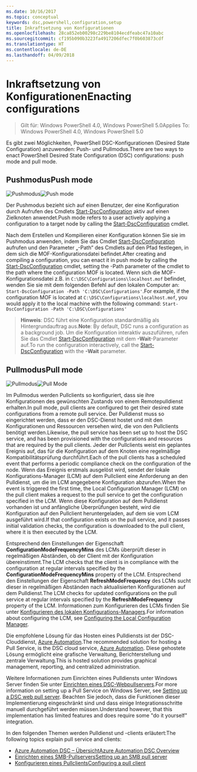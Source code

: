 ```yaml
---
ms.date: 10/16/2017
ms.topic: conceptual
keywords: dsc,powershell,configuration,setup
title: Inkraftsetzung von Konfigurationen
ms.openlocfilehash: 28ca852eb00298c229be8104ecdfeabc47a10abc
ms.sourcegitcommit: cf195b090b3223fa4917206dfec7f0b603873cdf
ms.translationtype: HT
ms.contentlocale: de-DE
ms.lasthandoff: 04/09/2018
---
```

# <a name="enacting-configurations"></a><span data-ttu-id="6c1a7-103">Inkraftsetzung von Konfigurationen</span><span class="sxs-lookup"><span data-stu-id="6c1a7-103">Enacting configurations</span></span>

><span data-ttu-id="6c1a7-104">Gilt für: Windows PowerShell 4.0, Windows PowerShell 5.0</span><span class="sxs-lookup"><span data-stu-id="6c1a7-104">Applies To: Windows PowerShell 4.0, Windows PowerShell 5.0</span></span>

<span data-ttu-id="6c1a7-105">Es gibt zwei Möglichkeiten, PowerShell DSC-Konfigurationen (Desired State Configuration) anzuwenden: Push- und Pullmodus.</span><span class="sxs-lookup"><span data-stu-id="6c1a7-105">There are two ways to enact PowerShell Desired State Configuration (DSC) configurations: push mode and pull mode.</span></span>

## <a name="push-mode"></a><span data-ttu-id="6c1a7-106">Pushmodus</span><span class="sxs-lookup"><span data-stu-id="6c1a7-106">Push mode</span></span>

<span data-ttu-id="6c1a7-107">![Pushmodus](images/pushModel.png "Funktionsweise des Pushmodus")</span><span class="sxs-lookup"><span data-stu-id="6c1a7-107">![Push mode](images/pushModel.png "How push mode works")</span></span>

<span data-ttu-id="6c1a7-108">Der Pushmodus bezieht sich auf einen Benutzer, der eine Konfiguration durch Aufrufen des Cmdlets [Start-DscConfiguration](https://technet.microsoft.com/library/dn521623.aspx) aktiv auf einen Zielknoten anwendet.</span><span class="sxs-lookup"><span data-stu-id="6c1a7-108">Push mode refers to a user actively applying a configuration to a target node by calling the [Start-DscConfiguration](https://technet.microsoft.com/library/dn521623.aspx) cmdlet.</span></span>

<span data-ttu-id="6c1a7-109">Nach dem Erstellen und Kompilieren einer Konfiguration können Sie sie im Pushmodus anwenden, indem Sie das Cmdlet [Start-DscConfiguration](https://technet.microsoft.com/library/dn521623.aspx) aufrufen und den Parameter „-Path“ des Cmdlets auf den Pfad festlegen, in dem sich die MOF-Konfigurationsdatei befindet.</span><span class="sxs-lookup"><span data-stu-id="6c1a7-109">After creating and compiling a configuration, you can enact it in push mode by calling the [Start-DscConfiguration](https://technet.microsoft.com/library/dn521623.aspx) cmdlet, setting the -Path parameter of the cmdlet to the path where the configuration MOF is located.</span></span>
<span data-ttu-id="6c1a7-110">Wenn sich die MOF-Konfigurationsdatei z.B. in `C:\DSC\Configurations\localhost.mof` befindet, wenden Sie sie mit dem folgenden Befehl auf den lokalen Computer an: `Start-DscConfiguration -Path 'C:\DSC\Configurations'`.</span><span class="sxs-lookup"><span data-stu-id="6c1a7-110">For example, if the configuration MOF is located at `C:\DSC\Configurations\localhost.mof`, you would apply it to the local machine with the following command: `Start-DscConfiguration -Path 'C:\DSC\Configurations'`</span></span>

> <span data-ttu-id="6c1a7-111">__Hinweis__: DSC führt eine Konfiguration standardmäßig als Hintergrundauftrag aus.</span><span class="sxs-lookup"><span data-stu-id="6c1a7-111">__Note__: By default, DSC runs a configuration as a background job.</span></span> <span data-ttu-id="6c1a7-112">Um die Konfiguration interaktiv auszuführen, rufen Sie das Cmdlet [Start-DscConfiguration](https://technet.microsoft.com/library/dn521623.aspx) mit dem __-Wait__-Parameter auf.</span><span class="sxs-lookup"><span data-stu-id="6c1a7-112">To run the configuration interactively, call the [Start-DscConfiguration](https://technet.microsoft.com/library/dn521623.aspx) with the __-Wait__ parameter.</span></span>

## <a name="pull-mode"></a><span data-ttu-id="6c1a7-113">Pullmodus</span><span class="sxs-lookup"><span data-stu-id="6c1a7-113">Pull mode</span></span>

<span data-ttu-id="6c1a7-114">![Pullmodus](images/pullModel.png "Funktionsweise des Pullmodus")</span><span class="sxs-lookup"><span data-stu-id="6c1a7-114">![Pull Mode](images/pullModel.png "How pull mode works")</span></span>

<span data-ttu-id="6c1a7-115">Im Pullmodus werden Pullclients so konfiguriert, dass sie ihre Konfigurationen des gewünschten Zustands von einem Remotepulldienst erhalten.</span><span class="sxs-lookup"><span data-stu-id="6c1a7-115">In pull mode, pull clients are configured to get their desired state configurations from a remote pull service.</span></span>
<span data-ttu-id="6c1a7-116">Der Pulldienst muss so eingerichtet werden, dass er den DSC-Dienst hostet und mit den Konfigurationen und Ressourcen versehen wird, die von den Pullclients benötigt werden.</span><span class="sxs-lookup"><span data-stu-id="6c1a7-116">Likewise, the pull service has been set up to host the DSC service, and has been provisioned with the configurations and resources that are required by the pull clients.</span></span>
<span data-ttu-id="6c1a7-117">Jeder der Pullclients weist ein geplantes Ereignis auf, das für die Konfiguration auf dem Knoten eine regelmäßige Kompatibilitätsprüfung durchführt.</span><span class="sxs-lookup"><span data-stu-id="6c1a7-117">Each of the pull clients has a scheduled event that performs a periodic compliance check on the configuration of the node.</span></span>
<span data-ttu-id="6c1a7-118">Wenn das Ereignis erstmals ausgelöst wird, sendet der lokale Konfigurations-Manager (LCM) auf dem Pullclient eine Anforderung an den Pulldienst, um die im LCM angegebene Konfiguration abzurufen.</span><span class="sxs-lookup"><span data-stu-id="6c1a7-118">When the event is triggered the first time, the Local Configuration Manager (LCM) on the pull client makes a request to the pull service to get the configuration specified in the LCM.</span></span>
<span data-ttu-id="6c1a7-119">Wenn diese Konfiguration auf dem Pulldienst vorhanden ist und anfängliche Überprüfungen besteht, wird die Konfiguration auf den Pullclient heruntergeladen, auf dem sie vom LCM ausgeführt wird.</span><span class="sxs-lookup"><span data-stu-id="6c1a7-119">If that configuration exists on the pull service, and it passes initial validation checks, the configuration is downloaded to the pull client, where it is then executed by the LCM.</span></span>

<span data-ttu-id="6c1a7-120">Entsprechend den Einstellungen der Eigenschaft **ConfigurationModeFrequencyMins** des LCMs überprüft dieser in regelmäßigen Abständen, ob der Client mit der Konfiguration übereinstimmt.</span><span class="sxs-lookup"><span data-stu-id="6c1a7-120">The LCM checks that the client is in compliance with the configuration at regular intervals specified by the **ConfigurationModeFrequencyMins** property of the LCM.</span></span>
<span data-ttu-id="6c1a7-121">Entsprechend den Einstellungen der Eigenschaft **RefreshModeFrequency** des LCMs sucht dieser in regelmäßigen Abständen nach aktualisierten Konfigurationen auf dem Pulldienst.</span><span class="sxs-lookup"><span data-stu-id="6c1a7-121">The LCM checks for updated configurations on the pull service at regular intervals specified by the **RefreshModeFrequency** property of the LCM.</span></span>
<span data-ttu-id="6c1a7-122">Informationen zum Konfigurieren des LCMs finden Sie unter [Konfigurieren des lokalen Konfigurations-Managers](metaConfig.md).</span><span class="sxs-lookup"><span data-stu-id="6c1a7-122">For information about configuring the LCM, see [Configuring the Local Configuration Manager](metaConfig.md).</span></span>

<span data-ttu-id="6c1a7-123">Die empfohlene Lösung für das Hosten eines Pulldiensts ist der DSC-Clouddienst, [Azure Automation](https://azure.microsoft.com/services/automation/).</span><span class="sxs-lookup"><span data-stu-id="6c1a7-123">The recommended solution for hosting a Pull Service, is the DSC cloud service, [Azure Automation](https://azure.microsoft.com/services/automation/).</span></span>
<span data-ttu-id="6c1a7-124">Diese gehostete Lösung ermöglicht eine grafische Verwaltung, Berichterstellung und zentrale Verwaltung.</span><span class="sxs-lookup"><span data-stu-id="6c1a7-124">This is hosted solution provides graphical management, reporting, and centralized administration.</span></span>

<span data-ttu-id="6c1a7-125">Weitere Informationen zum Einrichten eines Pulldiensts unter Windows Server finden Sie unter [Einrichten eines DSC-Webpullservers](pullServer.md).</span><span class="sxs-lookup"><span data-stu-id="6c1a7-125">For more information on setting up a Pull Service on Windows Server, see [Setting up a DSC web pull server](pullServer.md).</span></span>
<span data-ttu-id="6c1a7-126">Beachten Sie jedoch, dass die Funktionen dieser Implementierung eingeschränkt sind und dass einige Integrationsschritte manuell durchgeführt werden müssen.</span><span class="sxs-lookup"><span data-stu-id="6c1a7-126">Understand however, that this implementation has limited features and does require some "do it yourself" integration.</span></span>

<span data-ttu-id="6c1a7-127">In den folgenden Themen werden Pulldienst und -clients erläutert:</span><span class="sxs-lookup"><span data-stu-id="6c1a7-127">The following topics explain pull service and clients:</span></span>

- [<span data-ttu-id="6c1a7-128">Azure Automation DSC – Übersicht</span><span class="sxs-lookup"><span data-stu-id="6c1a7-128">Azure Automation DSC Overview</span></span>](https://docs.microsoft.com/en-us/azure/automation/automation-dsc-overview)
- [<span data-ttu-id="6c1a7-129">Einrichten eines SMB-Pullservers</span><span class="sxs-lookup"><span data-stu-id="6c1a7-129">Setting up an SMB pull server</span></span>](pullServerSMB.md)
- [<span data-ttu-id="6c1a7-130">Konfigurieren eines Pullclients</span><span class="sxs-lookup"><span data-stu-id="6c1a7-130">Configuring a pull client</span></span>](pullClientConfigID.md)
